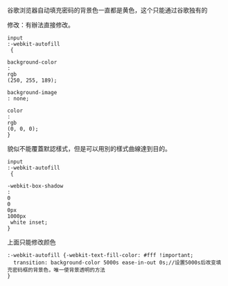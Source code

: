 谷歌浏览器自动填充密码的背景色一直都是黄色，这个只能通过谷歌独有的

修改：有辦法直接修改。

```
input
:-webkit-autofill
 {
    
background-color
: 
rgb
(250, 255, 189);
    
background-image
: none;
    
color
: 
rgb
(0, 0, 0);
}

```

貌似不能覆蓋默認樣式，但是可以用別的樣式曲線達到目的。

```
input
:-webkit-autofill
 {
    
-webkit-box-shadow
: 
0
0
0px
1000px
 white inset;
}
```



上面只能修改颜色

```
:-webkit-autofill {-webkit-text-fill-color: #fff !important;
  transition: background-color 5000s ease-in-out 0s;//设置5000s后改变填充密码框的背景色，唯一使背景透明的方法
}
```



